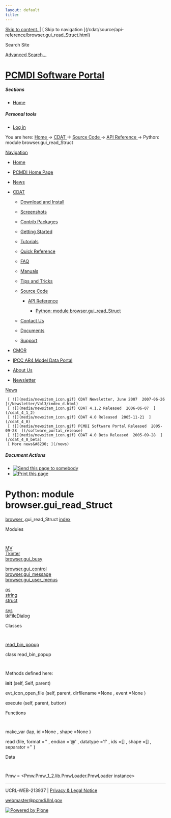 ```yaml
---
layout: default
title:
---
```


 [ Skip to content. ](/cdat/source/api-reference/browser.gui_read_Struct.html)
| [ Skip to navigation ](/cdat/source/api-
reference/browser.gui_read_Struct.html)

Search Site

[ Advanced Search&#8230; ](/search_form)

#  [ PCMDI Software Portal ](/)

#####  Sections

  * [ Home ](/)

#####  Personal tools

  * [ Log in ](/login_form)

You are here:  [ Home ](/) -> [ CDAT ](/cdat) -> [ Source Code ](/cdat/source)
-> [ API Reference ](/cdat/source/api-reference) -> Python: module
browser.gui_read_Struct

[ Navigation ](/sitemap)

    

  * [ Home ](/)

  * [ PCMDI Home Page ](/)

  * [ News ](/news)

  * [ CDAT ](/cdat)

    * [ Download and Install ](/cdat/download)

    * [ Screenshots ](/cdat/screenshots)

    * [ Contrib Packages ](/cdat/contrib)

    * [ Getting Started ](/cdat/getting_started)

    * [ Tutorials ](/cdat/tutorials)

    * [ Quick Reference ](/cdat/quick_reference)

    * [ FAQ ](/cdat/FAQ)

    * [ Manuals ](/cdat/manuals)

    * [ Tips and Tricks ](/cdat/tips_and_tricks)

    * [ Source Code ](/cdat/source)

      * [ API Reference ](/cdat/source/api-reference)

        * [ Python: module browser.gui_read_Struct ](/cdat/source/api-reference/browser.gui_read_Struct.html)

    * [ Contact Us ](/cdat/contact-us)

    * [ Documents ](/cdat/docs)

    * [ Support ](/cdat/support)

  * [ CMOR ](/cmor)

  * [ IPCC AR4 Model Data Portal ](/esg_data_portal)

  * [ About Us ](/about)

  * [ Newsletter ](/Newsletter)

[ News ](/news)

     [ ![](media/newsitem_icon.gif) CDAT Newsletter, June 2007  2007-06-26  ](/Newsletter/Vol3/index_d.html)
     [ ![](media/newsitem_icon.gif) CDAT 4.1.2 Released  2006-06-07  ](/cdat_4_1_2)
     [ ![](media/newsitem_icon.gif) CDAT 4.0 Released  2005-11-21  ](/cdat_4_0)
     [ ![](media/newsitem_icon.gif) PCMDI Software Portal Released  2005-09-28  ](/software_portal_release)
     [ ![](media/newsitem_icon.gif) CDAT 4.0 Beta Released  2005-09-28  ](/cdat_4_0_beta)
     [ More news&#8230; ](/news)

#####  Document Actions

  * [ ![Send this page to somebody](media/mail_icon.gif) ](/cdat/source/api-reference/browser.gui_read_Struct.html/sendto_form)
  * [ ![Print this page](media/print_icon.gif) ](/this.print\(\))

#  Python: module browser.gui_read_Struct

  
  
 [ browser  ](/browser.html) .gui_read_Struct 
[ index ](/)  

  
 Modules 

` `

[ MV ](/MV.html)  
[ Tkinter ](/Tkinter.html)  
[ browser.gui_busy ](/browser.gui_busy.html)  

[ browser.gui_control ](/browser.gui_control.html)  
[ browser.gui_message ](/browser.gui_message.html)  
[ browser.gui_user_menus ](/browser.gui_user_menus.html)  

[ os ](/os.html)  
[ string ](/string.html)  
[ struct ](/struct.html)  

[ sys ](/sys.html)  
[ tkFileDialog ](/tkFileDialog.html)  

  
 Classes 

` `

[ read_bin_popup ](/browser.gui_read_Struct.html)

  
class  read_bin_popup 

` `

Methods defined here:  

 __init__  (self, Self, parent) 

 evt_icon_open_file  (self, parent, dirfilename  =None  , event  =None  ) 

 execute  (self, parent, button) 

  
 Functions 

` `

 make_var  (lap, id  =None  , shape  =None  ) 

 read  (file, format  =''  , endian  ='@'  , datatype  ='f'  , ids  =[]  , shape  =[]  , separator  =''  ) 

  
 Data 

` `

 Pmw  = <Pmw.Pmw_1_2.lib.PmwLoader.PmwLoader instance>

* * *

UCRL-WEB-213937 | [ Privacy & Legal Notice ](/disclaimer.html)

[ webmaster@pcmdi.llnl.gov ](/webmaster@pcmdi.llnl.gov)

[ ![Powered by Plone](media/plone_powered.gif) ](/)


